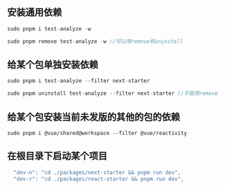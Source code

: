## 安装通用依赖

```js
sudo pnpm i test-analyze -w

sudo pnpm remove test-analyze -w //可以用remove和uninstall
```

## 给某个包单独安装依赖

```js
sudo pnpm i test-analyze --filter next-starter

sudo pnpm uninstall test-analyze --filter next-starter //不能用remove
```

## 给某个包安装当前未发版的其他的包的依赖

```
sudo pnpm i @vue/shared@workspace --filter @vue/reactivity
```

## 在根目录下启动某个项目

```js
  "dev-n": "cd ./packages/next-starter && pnpm run dev",
  "dev-r": "cd ./packages/react-starter && pnpm run dev",
```
